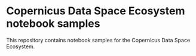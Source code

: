 # Copernicus Data Space Ecosystem notebook samples

This repository contains notebook samples for the Copernicus Data Space Ecosystem.
